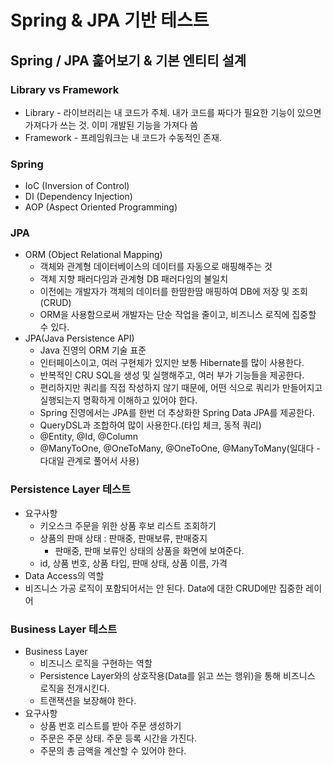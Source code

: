# Spring & JPA 기반 테스트

## Spring / JPA 훑어보기 & 기본 엔티티 설계
### Library vs Framework
- Library - 라이브러리는 내 코드가 주체. 내가 코드를 짜다가 필요한 기능이 있으면 가져다가 쓰는 것. 이미 개발된 기능을 가져다 씀
- Framework - 프레임워크는 내 코드가 수동적인 존재.

### Spring
- IoC (Inversion of Control)
- DI (Dependency Injection)
- AOP (Aspect Oriented Programming)

### JPA
- ORM (Object Relational Mapping)
    - 객체와 관계형 데이터베이스의 데이터를 자동으로 매핑해주는 것
    - 객체 지향 패러다임과 관계형 DB 패러다임의 불일치
    - 이전에는 개발자가 객체의 데이터를 한땀한땀 매핑하여 DB에 저장 및 조회(CRUD)
    - ORM을 사용함으로써 개발자는 단순 작업을 줄이고, 비즈니스 로직에 집중할 수 있다.
- JPA(Java Persistence API)
  - Java 진영의 ORM 기술 표준
  - 인터페이스이고, 여러 구현체가 있지만 보통 Hibernate를 많이 사용한다.
  - 반복적인 CRU SQL을 생성 및 실행해주고, 여러 부가 기능들을 제공한다.
  - 편리하지만 쿼리를 직접 작성하지 않기 때문에, 어떤 식으로 쿼리가 만들어지고 실행되는지 명확하게 이해하고 있어야 한다.
  - Spring 진영에서는 JPA를 한번 더 추상화한 Spring Data JPA를 제공한다.
  - QueryDSL과 조합하여 많이 사용한다.(타입 체크, 동적 쿼리)
  - @Entity, @Id, @Column
  - @ManyToOne, @OneToMany, @OneToOne, @ManyToMany(일대다 - 다대일 관계로 풀어서 사용)

### Persistence Layer 테스트
- 요구사항
  - 키오스크 주문을 위한 상품 후보 리스트 조회하기
  - 상품의 판매 상태 : 판매중, 판매보류, 판매중지
    - 판매중, 판매 보류인 상태의 상품을 화면에 보여준다.
  - id, 상품 번호, 상품 타입, 판매 상태, 상품 이름, 가격
- Data Access의 역할
- 비즈니스 가공 로직이 포함되어서는 안 된다. Data에 대한 CRUD에만 집중한 레이어

### Business Layer 테스트
- Business Layer
  - 비즈니스 로직을 구현하는 역할
  - Persistence Layer와의 상호작용(Data를 읽고 쓰는 행위)을 통해 비즈니스 로직을 전개시킨다.
  - 트랜잭션을 보장해야 한다.
- 요구사항
  - 상품 번호 리스트를 받아 주문 생성하기
  - 주문은 주문 상태. 주문 등록 시간을 가진다.
  - 주문의 총 금액을 계산할 수 있어야 한다.